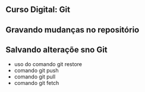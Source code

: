 ## Curso Digital: Git

## Gravando mudanças no repositório

## Salvando alteraçõe sno Git

* uso do comando git restore
* comando git push
* comando git pull
* comando git fetch
